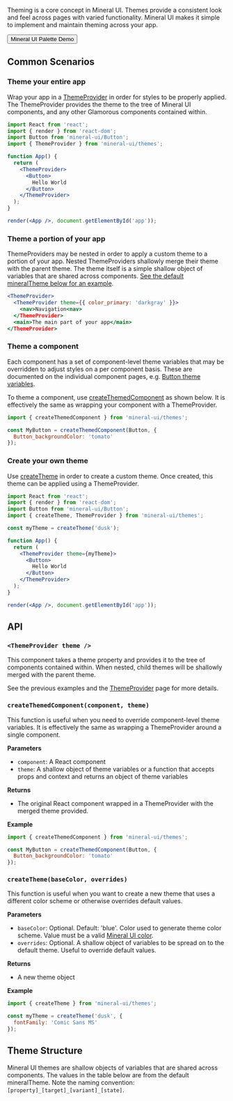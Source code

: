 Theming is a core concept in Mineral UI.  Themes provide a consistent look and feel across pages with varied functionality.  Mineral UI makes it simple to implement and maintain theming across your app.

<Button primary element="a" href="/palette-demo/">Mineral UI Palette Demo</Button>

## Common Scenarios

### Theme your entire app

Wrap your app in a [ThemeProvider](#theming-api) in order for styles to be properly applied. The ThemeProvider provides the theme to the tree of Mineral UI components, and any other Glamorous components contained within.

```jsx
import React from 'react';
import { render } from 'react-dom';
import Button from 'mineral-ui/Button';
import { ThemeProvider } from 'mineral-ui/themes';

function App() {
  return (
    <ThemeProvider>
      <Button>
        Hello World
      </Button>
    </ThemeProvider>
  );
}

render(<App />, document.getElementById('app'));
```

### Theme a portion of your app

ThemeProviders may be nested in order to apply a custom theme to a portion of your app.  Nested ThemeProviders shallowly merge their theme with the parent theme.  The theme itself is a simple shallow object of variables that are shared across components.  [See the default mineralTheme below for an example](#common-scenarios-theme-structure).

```jsx
<ThemeProvider>
  <ThemeProvider theme={{ color_primary: 'darkgray' }}>
    <nav>Navigation<nav>
  </ThemeProvider>
  <main>The main part of your app</main>
</ThemeProvider>
```

### Theme a component

Each component has a set of component-level theme variables that may be overridden to adjust styles on a per component basis.  These are documented on the individual component pages,  e.g. [Button theme variables](/components/button/#theme-variables).

To theme a component, use [createThemedComponent](#theming-api) as shown below.  It is effectively the same as wrapping your component with a ThemeProvider.

```jsx
import { createThemedComponent } from 'mineral-ui/themes';

const MyButton = createThemedComponent(Button, {
  Button_backgroundColor: 'tomato'
});
```

### Create your own theme

Use [createTheme](#theming-api) in order to create a custom theme.  Once created, this theme can be applied using a ThemeProvider.

```jsx
import React from 'react';
import { render } from 'react-dom';
import Button from 'mineral-ui/Button';
import { createTheme, ThemeProvider } from 'mineral-ui/themes';

const myTheme = createTheme('dusk');

function App() {
  return (
    <ThemeProvider theme={myTheme}>
      <Button>
        Hello World
      </Button>
    </ThemeProvider>
  );
}

render(<App />, document.getElementById('app'));
```


## API

### `<ThemeProvider theme />`

This component takes a theme property and provides it to the tree of components contained within.  When nested, child themes will be shallowly merged with the parent theme.

See the previous examples and the [ThemeProvider](/components/theme-provider) page for more details.

### `createThemedComponent(component, theme)`

This function is useful when you need to override component-level theme variables.
It is effectively the same as wrapping a ThemeProvider around a single component.

**Parameters**

* `component`: A React component
* `theme`: A shallow object of theme variables or a function that accepts props and context and returns an object of theme variables

**Returns**

* The original React component wrapped in a ThemeProvider with the merged theme provided.

**Example**

```jsx
import { createThemedComponent } from 'mineral-ui/themes';

const MyButton = createThemedComponent(Button, {
  Button_backgroundColor: 'tomato'
});
```

### `createTheme(baseColor, overrides)`

This function is useful when you want to create a new theme that uses a different color scheme or otherwise overrides default values.

**Parameters**

* `baseColor`: Optional.  Default: 'blue'.  Color used to generate theme color scheme.  Value must be a valid [Mineral UI color](/color/#color-ramps).
* `overrides`: Optional.  A shallow object of variables to be spread on to the default theme.  Useful to override default values.

**Returns**

* A new theme object

**Example**

```jsx
import { createTheme } from 'mineral-ui/themes';

const myTheme = createTheme('dusk', {
  fontFamily: 'Comic Sans MS'
});
```


## Theme Structure

Mineral UI themes are shallow objects of variables that are shared across components. The values in the table below are from the default mineralTheme.
Note the naming convention: `[property]_[target]_[variant]_[state]`.

<!-- Table of theme variables here -->
